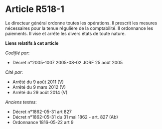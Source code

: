 # Article R518-1

Le directeur général ordonne toutes les opérations. Il prescrit les mesures nécessaires pour la tenue régulière de la
comptabilité. Il ordonnance les paiements. Il vise et arrête les divers états de toute nature.

**Liens relatifs à cet article**

_Codifié par_:

  - Décret n°2005-1007 2005-08-02 JORF 25 août 2005

_Cité par_:

  - Arrêté du 9 août 2011 (V)
  - Arrêté du 9 mars 2012 (V)
  - Arrêté du 29 août 2014 (V)

_Anciens textes_:

  - Décret n°1862-05-31 art 827
  - Décret n°1862-05-31 du 31 mai 1862 - art. 827 (Ab)
  - Ordonnance 1816-05-22 art 9
